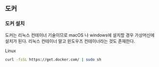 ## 도커

### 도커 설치

도커는 리눅스 컨테이너 기술이므로 macOS 나 windows에 설치할 경우 가상머신에 설치가 된다. 리눅스 컨테이너 말고 윈도우즈 컨테이너라는 것도 존재한다.

Linux

```bash
curl -fsSL https://get.docker.com/ | sudo sh
```


